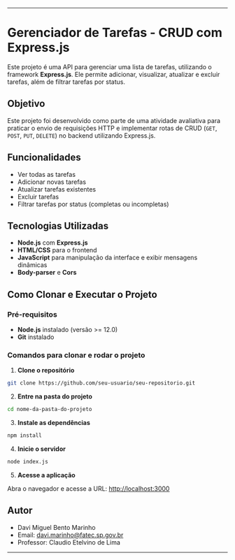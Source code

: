 
---

# Gerenciador de Tarefas - CRUD com Express.js

Este projeto é uma API para gerenciar uma lista de tarefas, utilizando o framework **Express.js**. Ele permite adicionar, visualizar, atualizar e excluir tarefas, além de filtrar tarefas por status.

## Objetivo

Este projeto foi desenvolvido como parte de uma atividade avaliativa para praticar o envio de requisições HTTP e implementar rotas de CRUD (`GET`, `POST`, `PUT`, `DELETE`) no backend utilizando Express.js. 

## Funcionalidades

- Ver todas as tarefas
- Adicionar novas tarefas
- Atualizar tarefas existentes
- Excluir tarefas
- Filtrar tarefas por status (completas ou incompletas)

## Tecnologias Utilizadas

- **Node.js** com **Express.js**
- **HTML/CSS** para o frontend
- **JavaScript** para manipulação da interface e exibir mensagens dinâmicas
- **Body-parser** e **Cors**

## Como Clonar e Executar o Projeto

### Pré-requisitos

- **Node.js** instalado (versão >= 12.0)
- **Git** instalado

### Comandos para clonar e rodar o projeto

1. **Clone o repositório**

```bash
git clone https://github.com/seu-usuario/seu-repositorio.git
```

2. **Entre na pasta do projeto**

```bash
cd nome-da-pasta-do-projeto
```

3. **Instale as dependências**

```bash
npm install
```

4. **Inicie o servidor**

```bash
node index.js
```

5. **Acesse a aplicação**

Abra o navegador e acesse a URL: [http://localhost:3000](http://localhost:3000)

## Autor

- Davi Miguel Bento Marinho 
- Email: davi.marinho@fatec.sp.gov.br
- Professor: Claudio Etelvino de Lima

---

